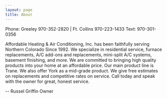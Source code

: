 ```yaml
---
layout: page
title: About
---
```


<p class="message">
Phone: Greeley 970-352-2820 | Ft. Collins 970-223-1433
Text: 970-301-0356
</p>

Affordable Heating & Air Conditioning, Inc. has been faithfully serving
Northern Colorado Since 1992. We specialize in residential service, furnace
replacements, A/C add-ons and replacements, mini-split A/C systems, basement
finishing, and more. We are committed to bringing high quality products into
your home at an affordable price. Our main product line is Trane. We also
offer York as a mid-grade product. We give free estimates on replacements
and competitive rates on service. Call today and speak with the owner for
great, honest service.

--
Russel Griffin
Owner
